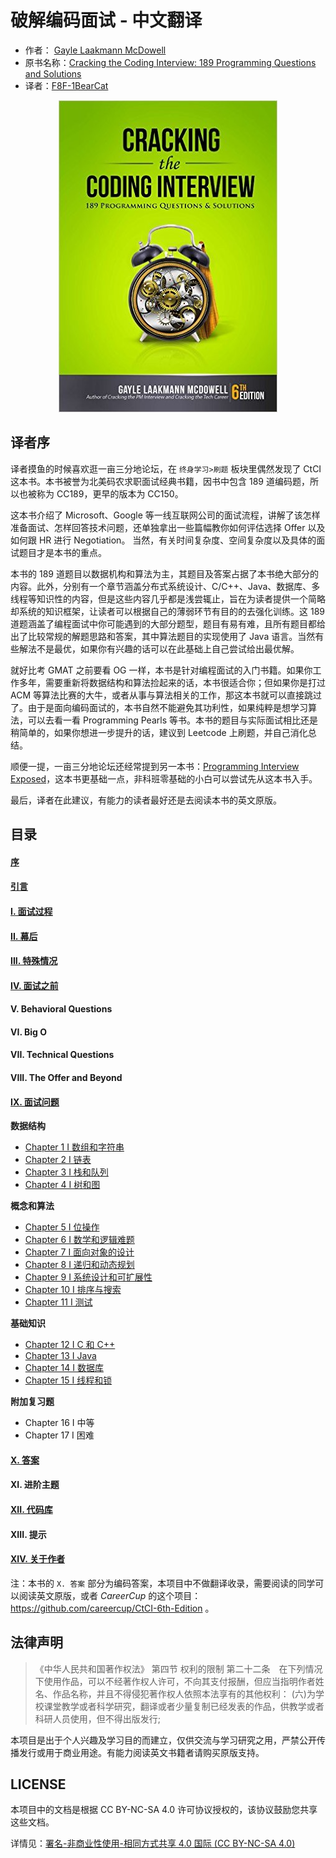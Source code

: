 # 破解编码面试 - 中文翻译 

- 作者： [Gayle Laakmann McDowell](http://www.gayle.com/contact/)
- 原书名称：[Cracking the Coding Interview: 189 Programming Questions and Solutions](https://www.amazon.com/Cracking-Coding-Interview-6th-Edition/dp/0984782850)
- 译者：[F8F-1BearCat](https://f8f-1bearcat.github.io/about/) 

<div align=center><img src="img/Cover.jpg"/></div>



## 译者序

译者摸鱼的时候喜欢逛一亩三分地论坛，在 `终身学习>刷题` 板块里偶然发现了 CtCI 这本书。本书被誉为北美码农求职面试经典书籍，因书中包含 189 道编码题，所以也被称为 CC189，更早的版本为 CC150。

这本书介绍了 Microsoft、Google 等一线互联网公司的面试流程，讲解了该怎样准备面试、怎样回答技术问题，还单独拿出一些篇幅教你如何评估选择 Offer 以及如何跟 HR 进行 Negotiation。 当然，有关时间复杂度、空间复杂度以及具体的面试题目才是本书的重点。

本书的 189 道题目以数据机构和算法为主，其题目及答案占据了本书绝大部分的内容。此外，分别有一个章节涵盖分布式系统设计、C/C++、Java、数据库、多线程等知识性的内容，但是这些内容几乎都是浅尝辄止，旨在为读者提供一个简略却系统的知识框架，让读者可以根据自己的薄弱环节有目的的去强化训练。这 189 道题涵盖了编程面试中你可能遇到的大部分题型，题目有易有难，且所有题目都给出了比较常规的解题思路和答案，其中算法题目的实现使用了 Java 语言。当然有些解法不是最优，如果你有兴趣的话可以在此基础上自己尝试给出最优解。

就好比考 GMAT 之前要看 OG 一样，本书是针对编程面试的入门书籍。如果你工作多年，需要重新将数据结构和算法捡起来的话，本书很适合你；但如果你是打过 ACM 等算法比赛的大牛，或者从事与算法相关的工作，那这本书就可以直接跳过了。由于是面向编码面试的，本书自然不能避免其功利性，如果纯粹是想学习算法，可以去看一看 Programming Pearls 等书。本书的题目与实际面试相比还是稍简单的，如果你想进一步提升的话，建议到 Leetcode 上刷题，并自己消化总结。

顺便一提，一亩三分地论坛还经常提到另一本书：[Programming Interview Exposed](https://www.amazon.com/Programming-Interviews-Exposed-Secrets-Landing/dp/1118261364/?&_encoding=UTF8&tag=1point3acres-20&linkCode=ur2&linkId=f4a9f284abef2e91bbc0bc39a9cc3967&camp=1789&creative=9325)，这本书更基础一点，非科班零基础的小白可以尝试先从这本书入手。

最后，译者在此建议，有能力的读者最好还是去阅读本书的英文原版。

## 目录

#### [序](Foreword.md)
#### [引言](Introduction.md)
#### [I. 面试过程](I.The_Interview_Process.md)
#### [II. 幕后](II.Behind_the_Scenes.md)
#### [III. 特殊情况](III.Special_Situations.md)
#### [IV. 面试之前](IV.Before_the_Interview.md)
#### V. Behavioral Questions
#### VI. Big O
#### VII. Technical Questions
#### VIII. The Offer and Beyond
#### [IX. 面试问题](IX.Interview_Questions.md)

**数据结构**

- [Chapter 1 I 数组和字符串](Chapter_1_Arrays_and_Strings.md)
- [Chapter 2 I 链表](Chapter_2_Linked_Lists.md)
- [Chapter 3 I 栈和队列](Chapter_3_Stacks_and_Queues.md)
- [Chapter 4 I 树和图](Chapter_4_Trees_and_Graphs.md)

**概念和算法**

- [Chapter 5 I 位操作](Chapter_5_Bit_Manipulation.md)
- [Chapter 6 I 数学和逻辑难题](Chapter_6_Math_and_Logic_Puzzles.md)
- [Chapter 7 I 面向对象的设计](Chapter_7_Object-Oriented_Design.md)
- [Chapter 8 I 递归和动态规划](Chapter_8_Recursion_and_Dynamic_Programming.md)
- [Chapter 9 I 系统设计和可扩展性](Chapter_9_System_Design_and_Scalability.md)
- [Chapter 10 I 排序与搜索](Chapter_10_Sorting_and_Searching.md)
- [Chapter 11 I 测试](Chapter_11_Testing.md)

**基础知识**

- [Chapter 12 I C 和 C++](Chapter_12_C_and_C++.md)
- [Chapter 13 I Java](Chapter_13_Java.md)
- [Chapter 14 I 数据库](Chapter_14_Databases.md)
- [Chapter 15 I 线程和锁](Chapter_15_Threads_and_Locks.md)

**附加复习题**

- Chapter 16 I 中等
- Chapter 17 I 困难

#### [X. 答案](https://github.com/careercup/CtCI-6th-Edition)
#### XI. 进阶主题
#### [XII. 代码库](XII.Code_Library.md)
#### XIII. 提示
#### [XIV. 关于作者](XIV.About_the_Author.md)

注：本书的 `X. 答案` 部分为编码答案，本项目中不做翻译收录，需要阅读的同学可以阅读英文原版，或者 *CareerCup* 的这个项目：https://github.com/careercup/CtCI-6th-Edition 。

## 法律声明

> 《中华人民共和国著作权法》
> 第四节 权利的限制
> 第二十二条　在下列情况下使用作品，可以不经著作权人许可，不向其支付报酬，但应当指明作者姓名、作品名称，并且不得侵犯著作权人依照本法享有的其他权利：
> (六)为学校课堂教学或者科学研究，翻译或者少量复制已经发表的作品，供教学或者科研人员使用，但不得出版发行;

本项目是出于个人兴趣及学习目的而建立，仅供交流与学习研究之用，严禁公开传播发行或用于商业用途。有能力阅读英文书籍者请购买原版支持。

## LICENSE

本项目中的文档是根据 CC BY-NC-SA 4.0 许可协议授权的，该协议鼓励您共享这些文档。

详情见：[署名-非商业性使用-相同方式共享 4.0 国际  (CC BY-NC-SA 4.0)](https://creativecommons.org/licenses/by-nc-sa/4.0/deed.zh)